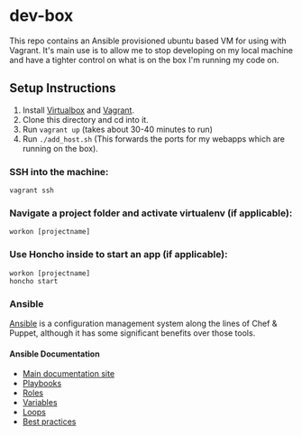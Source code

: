 # dev-box

This repo contains an Ansible provisioned ubuntu based VM for using with Vagrant.
It's main use is to allow me to stop developing on my local machine and have a tighter control on what is on the box I'm running my code on.

## Setup Instructions

1. Install [Virtualbox](https://www.virtualbox.org/) and [Vagrant](https://www.vagrantup.com/).
2. Clone this directory and cd into it.
3. Run `vagrant up` (takes about 30-40 minutes to run)
4. Run `./add_host.sh` (This forwards the ports for my webapps which are running on the box).

### SSH into the machine:

    vagrant ssh

### Navigate a project folder and activate virtualenv (if applicable):

    workon [projectname]

### Use Honcho inside to start an app (if applicable):

    workon [projectname]
    honcho start

### Ansible

[Ansible](http://www.ansible.com/home) is a configuration management system along the lines of Chef & Puppet, although it has some significant benefits over those tools.

#### Ansible Documentation
* [Main documentation site](http://docs.ansible.com/)
* [Playbooks](http://docs.ansible.com/playbooks.html)
* [Roles](http://docs.ansible.com/playbooks_roles.html#roles)
* [Variables](http://docs.ansible.com/playbooks_variables.html)
* [Loops](http://docs.ansible.com/playbooks_loops.html)
* [Best practices](http://docs.ansible.com/playbooks_best_practices.html)
